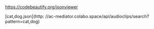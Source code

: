 https://codebeautify.org/jsonviewer

[cat,dog.json](http: //ac-mediator.colabo.space/api/audioclips/search?pattern=cat,dog)